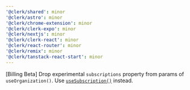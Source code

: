 ```yaml
---
'@clerk/shared': minor
'@clerk/astro': minor
'@clerk/chrome-extension': minor
'@clerk/clerk-expo': minor
'@clerk/nextjs': minor
'@clerk/clerk-react': minor
'@clerk/react-router': minor
'@clerk/remix': minor
'@clerk/tanstack-react-start': minor
---
```


[Billing Beta] Drop experimental `subscriptions` property from params of `useOrganization()`. Use [`useSubscription()`](https://clerk.com/docs/nextjs/hooks/use-subscription) instead.

